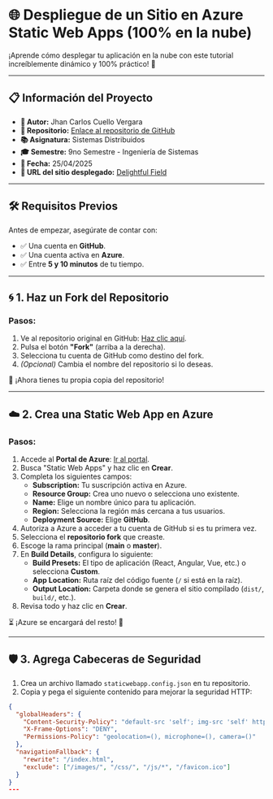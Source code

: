 # 🌐 **Despliegue de un Sitio en Azure Static Web Apps (100% en la nube)**

¡Aprende cómo desplegar tu aplicación en la nube con este tutorial increíblemente dinámico y 100% práctico! 🚀

---

## 📋 **Información del Proyecto**
- **🌟 Autor:** Jhan Carlos Cuello Vergara 
- **📂 Repositorio:** [Enlace al repositorio de GitHub](https://github.com/Jhan7612/Jcuello)  
- **📚 Asignatura:** Sistemas Distribuidos  
- **🎓 Semestre:** 9no Semestre - Ingeniería de Sistemas  
- **📅 Fecha:** 25/04/2025  
- **🔗 URL del sitio desplegado:** [Delightful Field](https://nice-cliff-073b80310.6.azurestaticapps.net)  

---

## 🛠 **Requisitos Previos**
Antes de empezar, asegúrate de contar con:
- ✅ Una cuenta en **GitHub**.
- ✅ Una cuenta activa en **Azure**.
- ✅ Entre **5 y 10 minutos** de tu tiempo.

---

## 🌀 **1. Haz un Fork del Repositorio**
### Pasos:
1. Ve al repositorio original en GitHub: [Haz clic aquí](https://github.com/rcuello/ac4dem1a).
2. Pulsa el botón **"Fork"** (arriba a la derecha).
3. Selecciona tu cuenta de GitHub como destino del fork.
4. *(Opcional)* Cambia el nombre del repositorio si lo deseas.

🎉 ¡Ahora tienes tu propia copia del repositorio!

---

## ☁️ **2. Crea una Static Web App en Azure**
### Pasos:
1. Accede al **Portal de Azure**: [Ir al portal](https://portal.azure.com).
2. Busca "Static Web Apps" y haz clic en **Crear**.
3. Completa los siguientes campos:
   - **Subscription:** Tu suscripción activa en Azure.
   - **Resource Group:** Crea uno nuevo o selecciona uno existente.
   - **Name:** Elige un nombre único para tu aplicación.
   - **Region:** Selecciona la región más cercana a tus usuarios.
   - **Deployment Source:** Elige **GitHub**.
4. Autoriza a Azure a acceder a tu cuenta de GitHub si es tu primera vez.
5. Selecciona el **repositorio fork** que creaste.
6. Escoge la rama principal (**main** o **master**).
7. En **Build Details**, configura lo siguiente:
   - **Build Presets:** El tipo de aplicación (React, Angular, Vue, etc.) o selecciona **Custom**.
   - **App Location:** Ruta raíz del código fuente (`/` si está en la raíz).
   - **Output Location:** Carpeta donde se genera el sitio compilado (`dist/`, `build/`, etc.).
8. Revisa todo y haz clic en **Crear**.

⏳ ¡Azure se encargará del resto! 🚀

---

## 🛡️ **3. Agrega Cabeceras de Seguridad**
1. Crea un archivo llamado `staticwebapp.config.json` en tu repositorio.
2. Copia y pega el siguiente contenido para mejorar la seguridad HTTP:

```json
{
  "globalHeaders": {
    "Content-Security-Policy": "default-src 'self'; img-src 'self' https://raw.githubusercontent.com https://pokeapi.co https://assets.pokemon.com; script-src 'self' 'unsafe-inline'; style-src 'self' 'unsafe-inline' https://fonts.googleapis.com; font-src 'self' https://fonts.gstatic.com; connect-src 'self' https://beta.pokeapi.co",
    "X-Frame-Options": "DENY",
    "Permissions-Policy": "geolocation=(), microphone=(), camera=()"
  },
  "navigationFallback": {
    "rewrite": "/index.html",
    "exclude": ["/images/", "/css/", "/js/*", "/favicon.ico"]
  }
}
---



